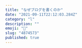 ```yaml
---
title: "なぜブログを書くのか"
date: "2021-09-11T22:12:03.284Z"
category: "l"
description: ""
emoji: "📝"
slug: "4874573"
published: true
---
```

